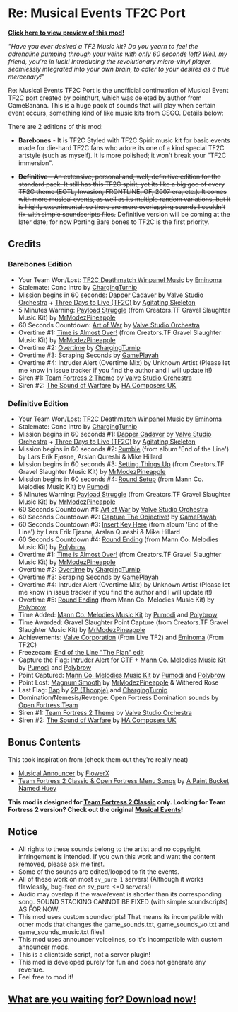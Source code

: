 # Re: Musical Events TF2C Port
**[Click here to view preview of this mod!](https://www.youtube.com/watch?v=lCce29ohmeM)**

*"Have you ever desired a TF2 Music kit? Do you yearn to feel the adrenaline pumping through your veins with only 60 seconds left? Well, my friend, you're in luck! Introducing the revolutionary micro-vinyl player, seamlessly integrated into your own brain, to cater to your desires as a true mercenary!"*

Re: Musical Events TF2C Port is the unofficial continuation of Musical Event TF2C port created by pointhurt, which was deleted by author from GameBanana. This is a huge pack of sounds that will play when certain event occurs, something kind of like music kits from CSGO. Details below:

There are 2 editions of this mod:
* **Barebones** - It is TF2C Styled with TF2C Spirit music kit for basic events made for die-hard TF2C fans who adore its one of a kind special TF2C artstyle (such as myself). It is more polished; it won't break your "TF2C immersion".

* ~~**Definitive** - An extensive, personal and, well, definitive edition for the standard pack. It still has this TF2C spirit, yet its like a big goo of every TF2C theme (EOTL, Invasion, FRONTLINE, OF, 2007 era, etc.). It comes with more musical events, as well as its multiple random variations, but it is highly experimental, so there are more overlapping sounds I couldn't fix with simple soundscripts files.~~ Definitive version will be coming at the later date; for now Porting Bare bones to TF2C is the first priority.

## Credits
### Barebones Edition
* Your Team Won/Lost: [TF2C Deathmatch Winpanel Music](https://youtu.be/dHP6-1-Mu0A?t=40) by [Eminoma](https://twitter.com/EminomaTeam)
* Stalemate: Conc Intro by [ChargingTurnip](https://www.youtube.com/@ChargingTurnip)
* Mission begins in 60 seconds: [Dapper Cadaver](https://www.youtube.com/watch?v=52HVSkAgn0g) by [Valve Studio Orchestra](https://www.valvesoftware.com/en/) + [Three Days to Live (TF2C)](https://www.youtube.com/watch?v=PzlR2ghSYtg) by [Agitating Skeleton](https://www.youtube.com/@AlphaBlaster1337)
* 5 Minutes Warning: [Payload Struggle](https://youtu.be/k53uIBb7aQI?t=140) (from Creators.TF Gravel Slaughter Music Kit) by [MrModezPineapple](https://www.youtube.com/@MrModez)
* 60 Seconds Countdown: [Art of War](https://www.youtube.com/watch?v=2ENmljQAYXI) by [Valve Studio Orchestra](https://www.valvesoftware.com/en/)
* Overtime #1: [Time is Almost Over!](https://youtu.be/k53uIBb7aQI?t=65)  (from Creators.TF Gravel Slaughter Music Kit) by [MrModezPineapple](https://www.youtube.com/@MrModez)
* Overtime #2: [Overtime](https://cdn.discordapp.com/attachments/561311973757943808/814668123185479680/overtime.ogg) by [ChargingTurnip](https://www.youtube.com/@ChargingTurnip)
* Overtime #3: Scraping Seconds by [GamePlayah](https://soundcloud.com/gameplayah)
* Overtime #4: Intruder Alert (Overtime Mix) by Unknown Artist (Please let me know in issue tracker if you find the author and I will update it!)
* Siren #1: [Team Fortress 2 Theme](https://www.youtube.com/watch?v=PDM2qukzKwg) by [Valve Studio Orchestra](https://www.valvesoftware.com/en/)
* Siren #2: [The Sound of Warfare](https://www.youtube.com/watch?v=scOZ6HzhHBY) by [HA Composers UK](https://www.youtube.com/@HAComposerUK)

### Definitive Edition
* Your Team Won/Lost: [TF2C Deathmatch Winpanel Music](https://youtu.be/dHP6-1-Mu0A?t=40) by [Eminoma](https://twitter.com/EminomaTeam)
* Stalemate: Conc Intro by [ChargingTurnip](https://www.youtube.com/@ChargingTurnip)
* Mission begins in 60 seconds #1: [Dapper Cadaver](https://www.youtube.com/watch?v=52HVSkAgn0g) by [Valve Studio Orchestra](https://www.valvesoftware.com/en/) + [Three Days to Live (TF2C)](https://www.youtube.com/watch?v=PzlR2ghSYtg) by [Agitating Skeleton](https://www.youtube.com/@AlphaBlaster1337)
* Mission begins in 60 seconds #2: [Rumble](https://www.youtube.com/watch?v=KLFSFNwP_5I) (from album 'End of the Line') by Lars Erik Fjøsne, Arslan Qureshi & Mike Hillard
* Mission begins in 60 seconds #3: [Setting Things Up](https://www.youtube.com/watch?v=cjNWVOje-T0) (from Creators.TF Gravel Slaughter Music Kit) by [MrModezPineapple](https://www.youtube.com/@MrModez)
* Mission begins in 60 seconds #4: [Round Setup](https://www.youtube.com/watch?v=DHLRvBqQo1E) (from Mann Co. Melodies Music Kit) by [Pumodi](https://www.youtube.com/channel/UCoJCjMAfsfygv-mjNPC5MpQ)
* 5 Minutes Warning: [Payload Struggle](https://youtu.be/k53uIBb7aQI?t=140) (from Creators.TF Gravel Slaughter Music Kit) by [MrModezPineapple](https://www.youtube.com/@MrModez)
* 60 Seconds Countdown #1: [Art of War](https://www.youtube.com/watch?v=2ENmljQAYXI) by [Valve Studio Orchestra](https://www.valvesoftware.com/en/)
* 60 Seconds Countdown #2: [Capture The Objective!](https://soundcloud.com/gameplayaharchive1/tf2-overtime) by [GamePlayah](https://soundcloud.com/gameplayah)
* 60 Seconds Countdown #3: [Insert Key Here](https://www.youtube.com/watch?v=TjP8pnn5m90) (from album 'End of the Line') by Lars Erik Fjøsne, Arslan Qureshi & Mike Hillard
* 60 Seconds Countdown #4: [Round Ending](https://www.youtube.com/watch?v=6IrPZsVJxm8&t=91s) (from Mann Co. Melodies Music Kit) by [Polybrow](https://www.youtube.com/@Polybrow)
* Overtime #1: [Time is Almost Over!](https://youtu.be/k53uIBb7aQI?t=65)  (from Creators.TF Gravel Slaughter Music Kit) by [MrModezPineapple](https://www.youtube.com/@MrModez)
* Overtime #2: [Overtime](https://cdn.discordapp.com/attachments/561311973757943808/814668123185479680/overtime.ogg) by [ChargingTurnip](https://www.youtube.com/@ChargingTurnip)
* Overtime #3: Scraping Seconds by [GamePlayah](https://soundcloud.com/gameplayah)
* Overtime #4: Intruder Alert (Overtime Mix) by Unknown Artist (Please let me know in issue tracker if you find the author and I will update it!)
* Overtime #5: [Round Ending](https://www.youtube.com/watch?v=6IrPZsVJxm8&t=91s) (from Mann Co. Melodies Music Kit) by [Polybrow](https://www.youtube.com/@Polybrow)
* Time Added: [Mann Co. Melodies Music Kit](https://www.youtube.com/playlist?list=PLtaUUjp2VXrKavcaRTGCAXUjebY80TCsW) by [Pumodi](https://www.youtube.com/@pumodi) and [Polybrow](https://www.youtube.com/@Polybrow)
* Time Awarded: Gravel Slaughter Point Capture (from Creators.TF Gravel Slaughter Music Kit) by [MrModezPineapple](https://www.youtube.com/@MrModez)
* Achievements: [Valve Corporation](https://www.valvesoftware.com/en/) (From Live TF2) and [Eminoma](https://twitter.com/EminomaTeam) (From TF2C)
* Freezecam: [End of the Line "The Plan" edit](https://gamebanana.com/sounds/42763)
* Capture the Flag: [Intruder Alert for CTF](https://gamebanana.com/sounds/54423) + [Mann Co. Melodies Music Kit](https://www.youtube.com/playlist?list=PLtaUUjp2VXrKavcaRTGCAXUjebY80TCsW) by [Pumodi](https://www.youtube.com/@pumodi) and [Polybrow](https://www.youtube.com/@Polybrow)
* Point Captured: [Mann Co. Melodies Music Kit](https://www.youtube.com/playlist?list=PLtaUUjp2VXrKavcaRTGCAXUjebY80TCsW) by [Pumodi](https://www.youtube.com/@pumodi) and [Polybrow](https://www.youtube.com/@Polybrow)
* Point Lost: [Magnum Smooth](https://www.youtube.com/watch?v=8Ph7bCwyhPM) by [MrModezPineapple](https://www.youtube.com/@MrModez) & Withered Rose
* Last Flag: [Bap](https://www.youtube.com/watch?v=tQvwQtDZoIk) by [2P (Thoopje)](https://www.youtube.com/c/Thoopje) and [ChargingTurnip](https://www.youtube.com/@ChargingTurnip)
* Domination/Nemesis/Revenge: Open Fortress Domination sounds by [Open Fortress Team](https://openfortress.fun/credits)
* Siren #1: [Team Fortress 2 Theme](https://www.youtube.com/watch?v=PDM2qukzKwg) by [Valve Studio Orchestra](https://www.valvesoftware.com/en/)
* Siren #2: [The Sound of Warfare](https://www.youtube.com/watch?v=scOZ6HzhHBY) by [HA Composers UK](https://www.youtube.com/@HAComposerUK)

## Bonus Contents
This took inspiration from (check them out they're really neat)
- [Musical Announcer](https://gamebanana.com/sounds/60072) by [FlowerX](https://gamebanana.com/members/1744970)
- [Team Fortress 2 Classic & Open Fortress Menu Songs](https://gamebanana.com/sounds/50339) by [A Paint Bucket Named Huey](https://gamebanana.com/members/1515334)

**This mod is designed for [Team Fortress 2 Classic](https://tf2classic.com) only. Looking for Team Fortress 2 version? Check out the original [Musical Events](https://gamebanana.com/sounds/53978)!**

## Notice
* All rights to these sounds belong to the artist and no copyright infringement is intended. If you own this work and want the content removed, please ask me first.
* Some of the sounds are edited/looped to fit the events.
* All of these work on most `sv_pure 1` servers! (Although it works flawlessly, bug-free on sv_pure <=0 servers!)
* Audio may overlap if the wave/event is shorter than its corresponding song. SOUND STACKING CANNOT BE FIXED (with simple soundscripts) AS FOR NOW.
* This mod uses custom soundscripts! That means its incompatible with other mods that changes the game_sounds.txt, game_sounds_vo.txt and game_sounds_music.txt files!
* This mod uses announcer voicelines, so it's incompatible with custom announcer mods.
* This is a clientside script, not a server plugin!
* This mod is developed purely for fun and does not generate any revenue.
* Feel free to mod it!

## [What are you waiting for? Download now!](https://github.com/RoonMoonlight/Re-Musical-Events-TF2C-Port/releases/latest)
